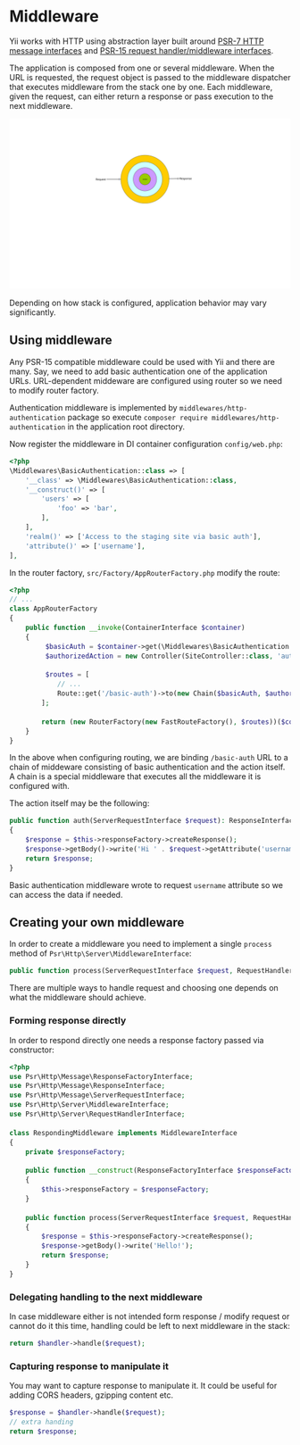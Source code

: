 # Middleware

Yii works with HTTP using abstraction layer built around [PSR-7 HTTP message interfaces](https://www.php-fig.org/psr/psr-7/)
and [PSR-15 request handler/middleware interfaces](https://www.php-fig.org/psr/psr-15/).

The application is composed from one or several middleware. When the URL is requested, the request object is passed to
the middleware dispatcher that executes middleware from the stack one by one. Each middleware, given the request, can
either return a response or pass execution to the next middleware. 

![Middleware](img/middleware.svg)

Depending on how stack is configured, application behavior may vary significantly.

## Using middleware

Any PSR-15 compatible middleware could be used with Yii and there are many. Say, we need to add basic authentication
one of the application URLs. URL-dependent middeware are configured using router so we need to modify router factory. 

Authentication middleware is implemented by `middlewares/http-authentication` package so execute
`composer require middlewares/http-authentication` in the application root directory.

Now register the middleware in DI container configuration `config/web.php`:

```php
<?php
\Middlewares\BasicAuthentication::class => [
    '__class' => \Middlewares\BasicAuthentication::class,
    '__construct()' => [
        'users' => [
            'foo' => 'bar',
        ],
    ],
    'realm()' => ['Access to the staging site via basic auth'],
    'attribute()' => ['username'],
],
```

In the router factory, `src/Factory/AppRouterFactory.php` modify the route:

```php
<?php
// ...
class AppRouterFactory
{
    public function __invoke(ContainerInterface $container)
    {
         $basicAuth = $container->get(\Middlewares\BasicAuthentication::class);
         $authorizedAction = new Controller(SiteController::class, 'auth', $container);

         $routes = [
            // ...
            Route::get('/basic-auth')->to(new Chain($basicAuth, $authorizedAction)),
        ];

        return (new RouterFactory(new FastRouteFactory(), $routes))($container);
    }
}
```

In the above when configuring routing, we are binding `/basic-auth` URL to a chain of middeware consisting of basic
authentication and the action itself. A chain is a special middleware that executes all the middleware it is configured
with.

The action itself may be the following:

```php
public function auth(ServerRequestInterface $request): ResponseInterface
{
    $response = $this->responseFactory->createResponse();
    $response->getBody()->write('Hi ' . $request->getAttribute('username'));
    return $response;
}
```

Basic authentication middleware wrote to request `username` attribute so we can access the data if needed.

## Creating your own middleware

In order to create a middleware you need to implement a single `process` method of `Psr\Http\Server\MiddlewareInterface`:

```php
public function process(ServerRequestInterface $request, RequestHandlerInterface $handler): ResponseInterface;
```

There are multiple ways to handle request and choosing one depends on what the middleware should achieve.

### Forming response directly

In order to respond directly one needs a response factory passed via constructor:

```php
<?php
use Psr\Http\Message\ResponseFactoryInterface;
use Psr\Http\Message\ResponseInterface;
use Psr\Http\Message\ServerRequestInterface;
use Psr\Http\Server\MiddlewareInterface;
use Psr\Http\Server\RequestHandlerInterface;

class RespondingMiddleware implements MiddlewareInterface
{
    private $responseFactory;

    public function __construct(ResponseFactoryInterface $responseFactory)
    {
        $this->responseFactory = $responseFactory;
    }

    public function process(ServerRequestInterface $request, RequestHandlerInterface $handler): ResponseInterface
    {
        $response = $this->responseFactory->createResponse();
        $response->getBody()->write('Hello!');
        return $response;
    }
}
```

### Delegating handling to the next middleware

In case middleware either is not intended form response / modify request or cannot do it this time, handling could be
left to next middleware in the stack:  

```php
return $handler->handle($request);
```

### Capturing response to manipulate it

You may want to capture response to manipulate it. It could be useful for adding CORS headers, gzipping content etc.

```php
$response = $handler->handle($request);
// extra handing
return $response;
```

